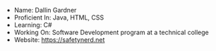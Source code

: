 - Name: Dallin Gardner
- Proficient In: Java, HTML, CSS
- Learning: C#
- Working On: Software Development program at a technical college
- Website: https://safetynerd.net
